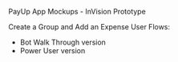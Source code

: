 PayUp App Mockups - InVision Prototype

Create a Group and Add an Expense User Flows:

* Bot Walk Through version
* Power User version
